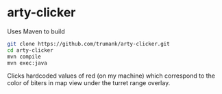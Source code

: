 # arty-clicker

Uses Maven to build

```bash
git clone https://github.com/trumank/arty-clicker.git
cd arty-clicker
mvn compile
mvn exec:java
```

Clicks hardcoded values of red (on my machine) which correspond to the color of biters in map view under the turret range overlay.
